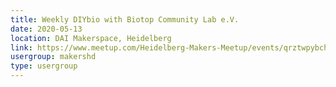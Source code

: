 ```yaml
---
title: Weekly DIYbio with Biotop Community Lab e.V.
date: 2020-05-13
location: DAI Makerspace, Heidelberg
link: https://www.meetup.com/Heidelberg-Makers-Meetup/events/qrztwpybchbrb/
usergroup: makershd
type: usergroup
---
```

